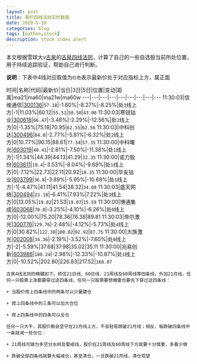 ```yaml
---
layout: post
title: 股价四线法则实时数据
date: 2020-5-10
categories: blog
tags: [python,stock]
description: stock index alert
---
```



本文根据雪球大v[古泉](https://xueqiu.com/u/7148646888)的[古泉四线法则](https://xueqiu.com/7148646888/130498192)，计算了自己的一些自选股当前所处位置，用于持续追踪验证，帮助自己进行判断。

**说明**：下表中4线对应取值为`红色`表示最新价处于对应指标上方，属正面

时间|名称|代码|最新价|当日|3日|5日|位置|变动|距离|ma21|ma60|ma21w|ma60w
---|---|---|---|---|---|---|---|---
11:30:03|信维通信|[300136](https://xueqiu.com/S/SZ300136)|`57.18`|-1.60%|-8.27%|-8.25%|处`3`线上方|-1|11.03%|60.12|`55.51`|`50.58`|`43.00`
11:30:03|寒锐钴业|[300618](https://xueqiu.com/S/SZ300618)|`66.47`|-3.48%|-2.29%|-12.56%|处`2`线上方|0|-1.35%|75.18|70.95|`62.55`|`62.56`
11:30:03|中科创达|[300496](https://xueqiu.com/S/SZ300496)|`84.0`|-2.77%|-5.81%|-6.32%|处`2`线上方|0|10.77%|90.15|88.61|`77.34`|`57.35`
11:30:00|中科曙光|[603019](https://xueqiu.com/S/SH603019)|`40.41`|-2.81%|-7.50%|-11.38%|处`1`线上方|-1|1.34%|44.39|44.13|41.29|`32.35`
11:30:00|诺力股份|[603611](https://xueqiu.com/S/SH603611)|`19.4`|-3.53%|-8.04%|-9.69%|处`1`线上方|0|-7.12%|22.73|22.11|20.92|`18.35`
11:30:00|华友钴业|[603799](https://xueqiu.com/S/SH603799)|`36.8`|-3.89%|-5.95%|-10.68%|处`1`线上方|-1|-4.47%|41.11|41.54|38.32|`34.08`
11:30:03|盛天网络|[300494](https://xueqiu.com/S/SZ300494)|`21.18`|-6.41%|7.93%|7.22%|处`3`线上方|0|13.05%|`19.82`|21.53|`19.07`|`15.59`
11:30:00|博通集成|[603068](https://xueqiu.com/S/SH603068)|`70.0`|-3.25%|-4.10%|-6.26%|处`0`线上方|0|-12.00%|75.20|78.36|76.38|89.81
11:30:03|帝尔激光|[300776](https://xueqiu.com/S/SZ300776)|`129.76`|-2.48%|-4.12%|-5.73%|处`4`线上方|0|30.82%|`122.38`|`100.02`|`92.92`|`87.75`
11:30:00|大族激光|[002008](https://xueqiu.com/S/SZ002008)|`34.36`|-2.19%|-3.52%|-7.60%|处`0`线上方|-2|-5.59%|37.68|37.98|35.02|35.11
11:30:00|兆易创新|[603986](https://xueqiu.com/S/SH603986)|`180.24`|-2.98%|-12.33%|-10.87%|处`1`线上方|0|-10.52%|202.80|226.83|217.52|`168.87`

```
古泉4线法则的精髓如下。抓住21日线、60日线、21周线及60周线等四条线，外加21月线，任何一只股票上涨都要穿过这四条线，任何一只股票要想爆雷也要先下穿过这四条线：

+ 当股价爬上四条线中的两条可以少量建仓

+ 爬上四条线中的三条可以加大仓位

+ 爬上四条线中的四条可以全仓

任何一只大牛，其股价都会坚守在21月线上方，不会轻易跌破21月线；相反，每跌破四条线中一条就减一些仓位：

+ 21周线可做为多空分水岭及警戒线，股价在21周线及60周线下方就要十分慎重，多看少做

+ 跌破全部四条线就要大幅减仓，甚至清仓，一旦跌破21月线，清仓观望
```